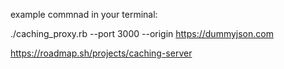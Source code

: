 example commnad in your terminal: 

./caching_proxy.rb --port 3000 --origin https://dummyjson.com





https://roadmap.sh/projects/caching-server
